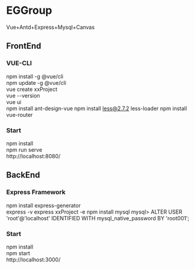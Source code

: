 # EGGroup  
Vue+Antd+Express+Mysql+Canvas

## FrontEnd
### VUE-CLI
npm install -g @vue/cli  
npm update -g @vue/cli  
vue create xxProject  
vue --version  
vue ui  
npm install ant-design-vue
npm install less@2.7.2 less-loader
npm install vue-router

### Start  
npm install  
npm run serve  
http://localhost:8080/

## BackEnd  
### Express Framework
npm install express-generator  
express -v
express xxProject -e
npm install mysql
mysql> ALTER USER 'root'@'localhost' IDENTIFIED WITH mysql_native_password BY 'root001';

### Start
npm install  
npm start  
http://localhost:3000/
